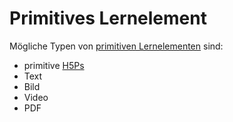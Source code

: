 # Primitives Lernelement

Mögliche Typen von [primitiven Lernelementen](Primitives-Lernelement-GE.md) sind:
- primitive [H5Ps](H5P-GE.md)
- Text
- Bild
- Video
- PDF